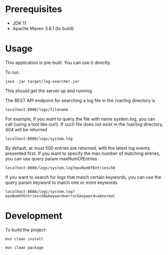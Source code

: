 # Prerequisites

- JDK 11
- Apache Maven 3.8.1 (to build)

# Usage

This application is pre-built. You can use it directly.

To run:

```java -jar target/log-searcher.jar```

This should get the server up and running

The REST API endpoint for searching a log file in the /var/log directory is

```localhost:8080/logs/filename```

For example, if you want to query the file with name system.log, you can call (using a tool like curl). If such file does not exist in the /var/log directory, 404 will be returned

```localhost:8080/logs/system.log```

By default, at most 500 entries are returned, with the latest log events presented first. If you want to specify the max number of matching entries, you can use query param maxNumOfEntries

```localhost:8080/logs/system.log?maxNumOfEntries=50```

If you want to search for logs that match certain keywords, you can use the query param keyword to match one or more keywords

```localhost:8080/logs/system.log?maxNumOfEntries=50&keyword=error&keyword=abnormal```

# Development

To build the project:

```mvn clean install```

```mvn clean package```

